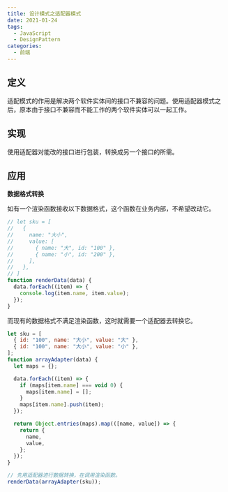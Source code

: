 ```yaml
---
title: 设计模式之适配器模式
date: 2021-01-24
tags:
  - JavaScript
  - DesignPattern
categories:
  - 前端
---
```


## 定义

适配模式的作用是解决两个软件实体间的接口不兼容的问题。使用适配器模式之后，原本由于接口不兼容而不能工作的两个软件实体可以一起工作。

## 实现

使用适配器对能改的接口进行包装，转换成另一个接口的所需。

## 应用

**数据格式转换**

如有一个渲染函数接收以下数据格式，这个函数在业务内部，不希望改动它。

```js
// let sku = [
//   {
//     name: "大小",
//     value: [
//       { name: "大", id: "100" },
//       { name: "小", id: "200" },
//     ],
//   },
// ]
function renderData(data) {
  data.forEach((item) => {
    console.log(item.name, item.value);
  });
}
```

而现有的数据格式不满足渲染函数，这时就需要一个适配器去转换它。

```js
let sku = [
  { id: "100", name: "大小", value: "大" },
  { id: "100", name: "大小", value: "小" },
];
function arrayAdapter(data) {
  let maps = {};

  data.forEach((item) => {
    if (maps[item.name] === void 0) {
      maps[item.name] = [];
    }
    maps[item.name].push(item);
  });

  return Object.entries(maps).map(([name, value]) => {
    return {
      name,
      value,
    };
  });
}

// 先用适配器进行数据转换，在调用渲染函数。
renderData(arrayAdapter(sku));
```
